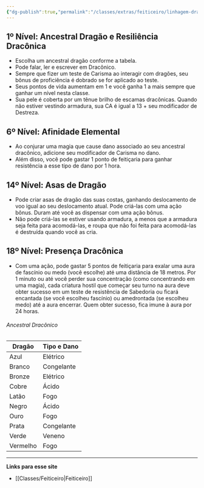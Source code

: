 ```yaml
---
{"dg-publish":true,"permalink":"/classes/extras/feiticeiro/linhagem-draconica/","created":"2024-07-25T19:00:04.644-03:00"}
---
```



## 1º Nível: Ancestral Dragão e Resiliência Dracônica
- Escolha um ancestral dragão conforme a tabela.
- Pode falar, ler e escrever em Dracônico.
- Sempre que fizer um teste de Carisma ao interagir com dragões, seu bônus de proficiência é dobrado se for aplicado ao teste.
- Seus pontos de vida aumentam em 1 e você ganha 1 a mais sempre que ganhar um nível nesta classe.
- Sua pele é coberta por um tênue brilho de escamas dracônicas. Quando não estiver vestindo armadura, sua CA é igual a 13 + seu modificador de Destreza.

## 6º Nível: Afinidade Elemental
- Ao conjurar uma magia que cause dano associado ao seu ancestral dracônico, adicione seu modificador de Carisma no dano.
- Além disso, você pode gastar 1 ponto de feitiçaria para ganhar resistência a esse tipo de dano por 1 hora.

## 14º Nível: Asas de Dragão
- Pode criar asas de dragão das suas costas, ganhando deslocamento de voo igual ao seu deslocamento atual. Pode criá-las com uma ação bônus. Duram até você as dispensar com uma ação bônus.
- Não pode criá-las se estiver usando armadura, a menos que a armadura seja feita para acomodá-las, e roupa que não foi feita para acomodá-las é destruída quando você as cria.

## 18º Nível: Presença Dracônica
- Com uma ação, pode gastar 5 pontos de feitiçaria para exalar uma aura de fascínio ou medo (você escolhe) até uma distância de 18 metros. Por 1 minuto ou até você perder sua concentração (como concentrando em uma magia), cada criatura hostil que começar seu turno na aura deve obter sucesso em um teste de resistência de Sabedoria ou ficará encantada (se você escolheu fascínio) ou amedrontada (se escolheu medo) até a aura encerrar. Quem obter sucesso, fica imune à aura por 24 horas.

###### Ancestral Dracônico
| Dragão | Tipo e Dano |
| - | - |
| Azul | Elétrico |
| Branco | Congelante | 
| Bronze | Elétrico |
| Cobre | Ácido |
| Latão | Fogo |
| Negro | Ácido |
| Ouro | Fogo |
| Prata | Congelante |
| Verde | Veneno |
| Vermelho | Fogo |


___
**Links para esse site**
- [[Classes/Feiticeiro\|Feiticeiro]]